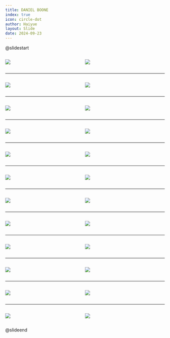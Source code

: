 ```yaml
---
title: DANIEL BOONE
index: true
icon: circle-dot
author: Haiyue
layout: Slide
date: 2024-09-23
---
```

 
@slidestart

<div style="display:flex">
<div style="flex:1">

![](https://raw.githubusercontent.com/yclord/reading/refs/heads/master/english/Level-P/DANIEL%20BOONE/001.webp)
</div>
<div style="flex:1">

![](https://raw.githubusercontent.com/yclord/reading/refs/heads/master/english/Level-P/DANIEL%20BOONE/002.webp)
</div>
</div>

---

<div style="display:flex">
<div style="flex:1">

![](https://raw.githubusercontent.com/yclord/reading/refs/heads/master/english/Level-P/DANIEL%20BOONE/003.webp)
</div>
<div style="flex:1">

![](https://raw.githubusercontent.com/yclord/reading/refs/heads/master/english/Level-P/DANIEL%20BOONE/004.webp)
</div>
</div>

---

<div style="display:flex">
<div style="flex:1">

![](https://raw.githubusercontent.com/yclord/reading/refs/heads/master/english/Level-P/DANIEL%20BOONE/005.webp)
</div>
<div style="flex:1">

![](https://raw.githubusercontent.com/yclord/reading/refs/heads/master/english/Level-P/DANIEL%20BOONE/006.webp)
</div>
</div>

---

<div style="display:flex">
<div style="flex:1">

![](https://raw.githubusercontent.com/yclord/reading/refs/heads/master/english/Level-P/DANIEL%20BOONE/007.webp)
</div>
<div style="flex:1">

![](https://raw.githubusercontent.com/yclord/reading/refs/heads/master/english/Level-P/DANIEL%20BOONE/008.webp)
</div>
</div>

---

<div style="display:flex">
<div style="flex:1">

![](https://raw.githubusercontent.com/yclord/reading/refs/heads/master/english/Level-P/DANIEL%20BOONE/009.webp)
</div>
<div style="flex:1">

![](https://raw.githubusercontent.com/yclord/reading/refs/heads/master/english/Level-P/DANIEL%20BOONE/010.webp)
</div>
</div>

---

<div style="display:flex">
<div style="flex:1">

![](https://raw.githubusercontent.com/yclord/reading/refs/heads/master/english/Level-P/DANIEL%20BOONE/011.webp)
</div>
<div style="flex:1">

![](https://raw.githubusercontent.com/yclord/reading/refs/heads/master/english/Level-P/DANIEL%20BOONE/012.webp)
</div>
</div>

---

<div style="display:flex">
<div style="flex:1">

![](https://raw.githubusercontent.com/yclord/reading/refs/heads/master/english/Level-P/DANIEL%20BOONE/013.webp)
</div>
<div style="flex:1">

![](https://raw.githubusercontent.com/yclord/reading/refs/heads/master/english/Level-P/DANIEL%20BOONE/014.webp)
</div>
</div>

---

<div style="display:flex">
<div style="flex:1">

![](https://raw.githubusercontent.com/yclord/reading/refs/heads/master/english/Level-P/DANIEL%20BOONE/015.webp)
</div>
<div style="flex:1">

![](https://raw.githubusercontent.com/yclord/reading/refs/heads/master/english/Level-P/DANIEL%20BOONE/016.webp)
</div>
</div>

---

<div style="display:flex">
<div style="flex:1">

![](https://raw.githubusercontent.com/yclord/reading/refs/heads/master/english/Level-P/DANIEL%20BOONE/017.webp)
</div>
<div style="flex:1">

![](https://raw.githubusercontent.com/yclord/reading/refs/heads/master/english/Level-P/DANIEL%20BOONE/018.webp)
</div>
</div>

---

<div style="display:flex">
<div style="flex:1">

![](https://raw.githubusercontent.com/yclord/reading/refs/heads/master/english/Level-P/DANIEL%20BOONE/019.webp)
</div>
<div style="flex:1">

![](https://raw.githubusercontent.com/yclord/reading/refs/heads/master/english/Level-P/DANIEL%20BOONE/020.webp)
</div>
</div>

---

<div style="display:flex">
<div style="flex:1">

![](https://raw.githubusercontent.com/yclord/reading/refs/heads/master/english/Level-P/DANIEL%20BOONE/021.webp)
</div>
<div style="flex:1">

![](https://raw.githubusercontent.com/yclord/reading/refs/heads/master/english/Level-P/DANIEL%20BOONE/022.webp)
</div>
</div>

---

<div style="display:flex">
<div style="flex:1">

![](https://raw.githubusercontent.com/yclord/reading/refs/heads/master/english/Level-P/DANIEL%20BOONE/023.webp)
</div>
<div style="flex:1">

![](https://raw.githubusercontent.com/yclord/reading/refs/heads/master/english/Level-P/DANIEL%20BOONE/024.webp)
</div>
</div>

@slideend